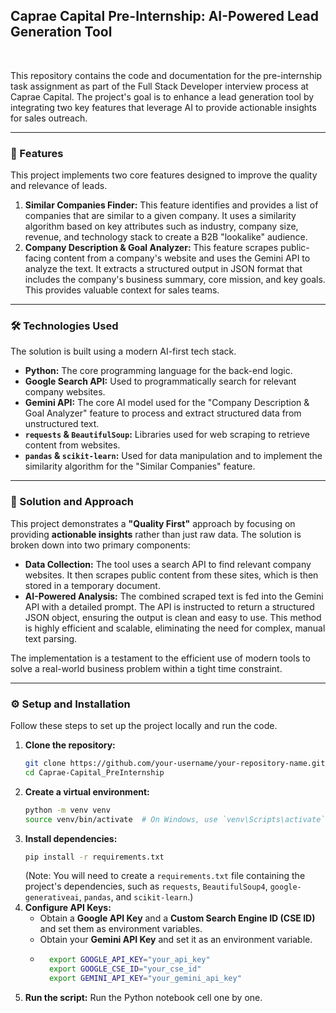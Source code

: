 ## Caprae Capital Pre-Internship: AI-Powered Lead Generation Tool

<br>

This repository contains the code and documentation for the pre-internship task assignment as part of the Full Stack Developer interview process at Caprae Capital. The project's goal is to enhance a lead generation tool by integrating two key features that leverage AI to provide actionable insights for sales outreach.

-----

### 🚀 Features

This project implements two core features designed to improve the quality and relevance of leads.

1.  **Similar Companies Finder:** This feature identifies and provides a list of companies that are similar to a given company. It uses a similarity algorithm based on key attributes such as industry, company size, revenue, and technology stack to create a B2B "lookalike" audience.
2.  **Company Description & Goal Analyzer:** This feature scrapes public-facing content from a company's website and uses the Gemini API to analyze the text. It extracts a structured output in JSON format that includes the company's business summary, core mission, and key goals. This provides valuable context for sales teams.

-----

### 🛠️ Technologies Used

The solution is built using a modern AI-first tech stack.

  * **Python:** The core programming language for the back-end logic.
  * **Google Search API:** Used to programmatically search for relevant company websites.
  * **Gemini API:** The core AI model used for the "Company Description & Goal Analyzer" feature to process and extract structured data from unstructured text.
  * **`requests` & `BeautifulSoup`:** Libraries used for web scraping to retrieve content from websites.
  * **`pandas` & `scikit-learn`:** Used for data manipulation and to implement the similarity algorithm for the "Similar Companies" feature.

-----

### 📝 Solution and Approach

This project demonstrates a **"Quality First"** approach by focusing on providing **actionable insights** rather than just raw data. The solution is broken down into two primary components:

  * **Data Collection:** The tool uses a search API to find relevant company websites. It then scrapes public content from these sites, which is then stored in a temporary document.
  * **AI-Powered Analysis:** The combined scraped text is fed into the Gemini API with a detailed prompt. The API is instructed to return a structured JSON object, ensuring the output is clean and easy to use. This method is highly efficient and scalable, eliminating the need for complex, manual text parsing.

The implementation is a testament to the efficient use of modern tools to solve a real-world business problem within a tight time constraint.

-----

### ⚙️ Setup and Installation

Follow these steps to set up the project locally and run the code.

1.  **Clone the repository:**
    ```bash
    git clone https://github.com/your-username/your-repository-name.git
    cd Caprae-Capital_PreInternship
    ```
2.  **Create a virtual environment:**
    ```bash
    python -m venv venv
    source venv/bin/activate  # On Windows, use `venv\Scripts\activate`
    ```
3.  **Install dependencies:**
    ```bash
    pip install -r requirements.txt
    ```
    (Note: You will need to create a `requirements.txt` file containing the project's dependencies, such as `requests`, `BeautifulSoup4`, `google-generativeai`, `pandas`, and `scikit-learn`.)
4.  **Configure API Keys:**
      * Obtain a **Google API Key** and a **Custom Search Engine ID (CSE ID)** and set them as environment variables.
      * Obtain your **Gemini API Key** and set it as an environment variable.
      * ```bash
          export GOOGLE_API_KEY="your_api_key"
          export GOOGLE_CSE_ID="your_cse_id"
          export GEMINI_API_KEY="your_gemini_api_key"
        ```
5.  **Run the script:**
    Run the Python notebook cell one by one.
